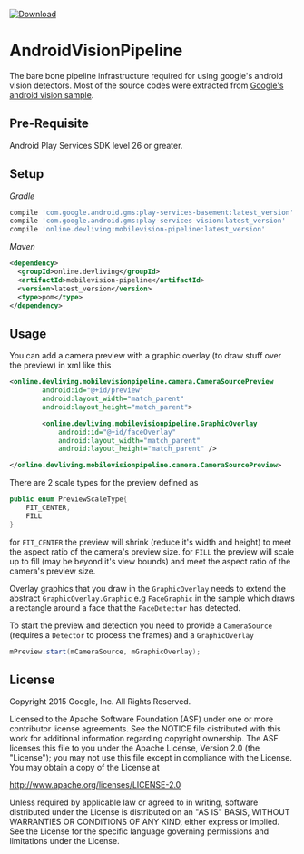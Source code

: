 [ ![Download](https://api.bintray.com/packages/iammehedi/Maven/online.devliving%3Amobilevisionpipeline/images/download.svg) ](https://bintray.com/iammehedi/Maven/online.devliving%3Amobilevisionpipeline/_latestVersion)

# AndroidVisionPipeline
The bare bone pipeline infrastructure required for using google's android vision detectors. Most of the source codes were extracted from [Google's android vision sample](https://github.com/googlesamples/android-vision).

## Pre-Requisite
Android Play Services SDK level 26 or greater.

## Setup
*Gradle*
```groovy
compile 'com.google.android.gms:play-services-basement:latest_version'
compile 'com.google.android.gms:play-services-vision:latest_version'
compile 'online.devliving:mobilevision-pipeline:latest_version'
```

*Maven*
```xml
<dependency>
  <groupId>online.devliving</groupId>
  <artifactId>mobilevision-pipeline</artifactId>
  <version>latest_version</version>
  <type>pom</type>
</dependency>
```

## Usage
You can add a camera preview with a graphic overlay (to draw stuff over the preview) in xml like this
```xml
<online.devliving.mobilevisionpipeline.camera.CameraSourcePreview
        android:id="@+id/preview"
        android:layout_width="match_parent"
        android:layout_height="match_parent">

        <online.devliving.mobilevisionpipeline.GraphicOverlay
            android:id="@+id/faceOverlay"
            android:layout_width="match_parent"
            android:layout_height="match_parent" />

</online.devliving.mobilevisionpipeline.camera.CameraSourcePreview>
```
There are 2 scale types for the preview defined as 
```java
public enum PreviewScaleType{
    FIT_CENTER,
    FILL
}
```
for `FIT_CENTER` the preview will shrink (reduce it's width and height) to meet the aspect ratio of the camera's preview size.
for `FILL` the preview will scale up to fill (may be beyond it's view bounds) and meet the aspect ratio of the camera's preview size.

Overlay graphics that you draw in the `GraphicOverlay` needs to extend the abstract `GraphicOverlay.Graphic` e.g `FaceGraphic` in the sample which draws a rectangle around a face that the `FaceDetector` has detected. 

To start the preview and detection you need to provide a `CameraSource` (requires a `Detector` to process the frames) and a `GraphicOverlay` 
```java
mPreview.start(mCameraSource, mGraphicOverlay);
```

## License
Copyright 2015 Google, Inc. All Rights Reserved.

Licensed to the Apache Software Foundation (ASF) under one or more contributor license agreements. See the NOTICE file distributed with this work for additional information regarding copyright ownership. The ASF licenses this file to you under the Apache License, Version 2.0 (the "License"); you may not use this file except in compliance with the License. You may obtain a copy of the License at

http://www.apache.org/licenses/LICENSE-2.0

Unless required by applicable law or agreed to in writing, software distributed under the License is distributed on an "AS IS" BASIS, WITHOUT WARRANTIES OR CONDITIONS OF ANY KIND, either express or implied. See the License for the specific language governing permissions and limitations under the License.
